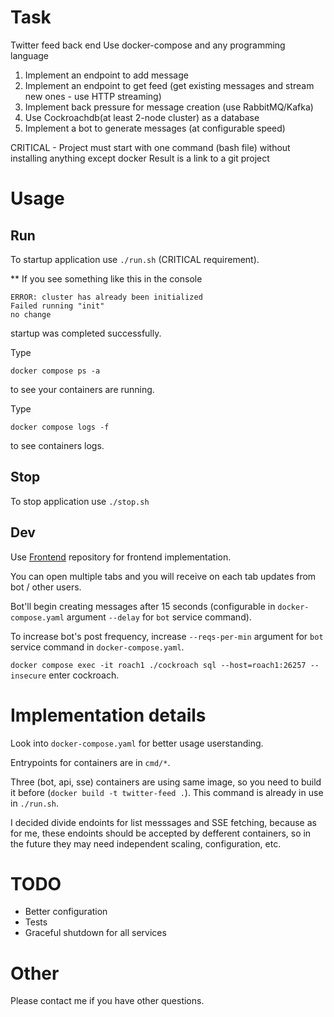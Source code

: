 # Task

Twitter feed back end
Use docker-compose and any programming language

1. Implement an endpoint to add message
2. Implement an endpoint to get feed (get existing messages and stream new ones - use HTTP streaming)
3. Implement back pressure for message creation (use RabbitMQ/Kafka)
4. Use Cockroachdb(at least 2-node cluster) as a database
5. Implement a bot to generate messages (at configurable speed)

CRITICAL - Project must start with one command (bash file) without installing anything except docker
Result is a link to a git project

# Usage

## Run

To startup application use `./run.sh` (CRITICAL requirement).

** If you see something like this in the console
```
ERROR: cluster has already been initialized
Failed running "init"
no change
```
startup was completed successfully.

Type 

```
docker compose ps -a
```
to see your containers are running.

Type 

```
docker compose logs -f
```
to see containers logs.

## Stop

To stop application use `./stop.sh`

## Dev
Use [Frontend](https://github.com/Eviljeks/test-twitter-feed-frontend) repository for frontend implementation.

You can open multiple tabs and you will receive on each tab updates from bot / other users.

Bot'll begin creating messages after 15 seconds (configurable in `docker-compose.yaml` argument `--delay` for `bot` service command).

To increase bot's post frequency, increase `--reqs-per-min` argument for `bot` service command in `docker-compose.yaml`.

`docker compose exec -it roach1 ./cockroach sql --host=roach1:26257 --insecure` enter cockroach.

# Implementation details

Look into `docker-compose.yaml` for better usage userstanding. 

Entrypoints for containers are in `cmd/*`.

Three (bot, api, sse) containers are using same image, so you need to build it before (`docker build -t twitter-feed .`). This command is already in use in `./run.sh`.

I decided divide endoints for list messsages and SSE fetching, because as for me, these endoints should be accepted by defferent containers, so in the future they may need independent scaling, configuration, etc. 



# TODO

- Better configuration
- Tests
- Graceful shutdown for all services

# Other
Please contact me if you have other questions.
